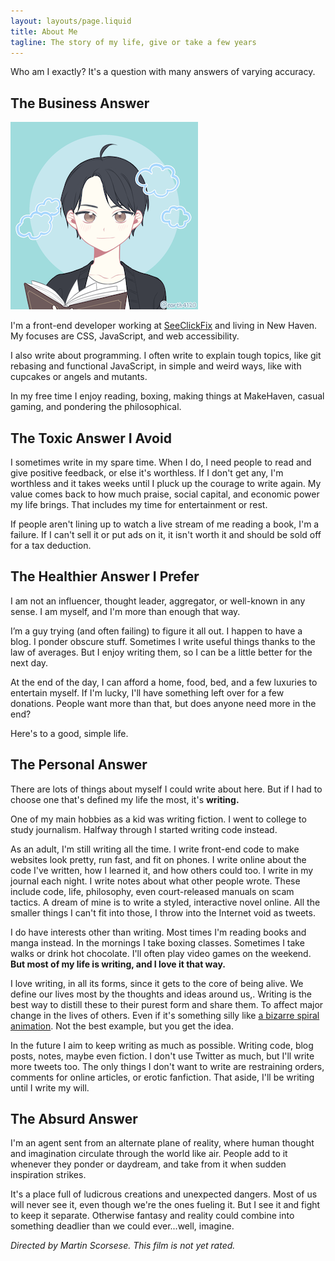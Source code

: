 ```yaml
---
layout: layouts/page.liquid
title: About Me
tagline: The story of my life, give or take a few years
---
```


Who am I exactly? It's a question with many answers of varying accuracy.

## The Business Answer

<div>
  <img class="logo ml-4 mb-4 border-radius-full hidden-sm-down" src="/assets/images/global/profile.png" alt="Maxwell's profile picture" />

  I'm a front-end developer working at [SeeClickFix](https://seeclickfix.com/) and living in New Haven. My focuses are CSS, JavaScript, and web accessibility.

  I also write about programming. I often write to explain tough topics, like git rebasing and functional JavaScript, in simple and weird ways, like with cupcakes or angels and mutants.

  In my free time I enjoy reading, boxing, making things at MakeHaven, casual gaming, and pondering the philosophical.
</div>

## The Toxic Answer I Avoid

I sometimes write in my spare time. When I do, I need people to read and give positive feedback, or else it's worthless. If I don't get any, I'm worthless and it takes weeks until I pluck up the courage to write again. My value comes back to how much praise, social capital, and economic power my life brings. That includes my time for entertainment or rest.

If people aren't lining up to watch a live stream of me reading a book, I'm a failure. If I can't sell it or put ads on it, it isn't worth it and should be sold off for a tax deduction.

## The Healthier Answer I Prefer

I am not an influencer, thought leader, aggregator, or well-known in any sense. I am myself, and I'm more than enough that way.

I’m a guy trying (and often failing) to figure it all out. I happen to have a blog. I ponder obscure stuff. Sometimes I write useful things thanks to the law of averages. But I enjoy writing them, so I can be a little better for the next day.

At the end of the day, I can afford a home, food, bed, and a few luxuries to entertain myself. If I'm lucky, I'll have something left over for a few donations. People want more than that, but does anyone need more in the end?

Here's to a good, simple life.

## The Personal Answer

There are lots of things about myself I could write about here. But if I had to choose one that's defined my life the most, it's **writing.**

One of my main hobbies as a kid was writing fiction. I went to college to study journalism. Halfway through I started writing code instead.

As an adult, I'm still writing all the time. I write front-end code to make websites look pretty, run fast, and fit on phones. I write online about the code I've written, how I learned it, and how others could too. I write in my journal each night. I write notes about what other people wrote. These include code, life, philosophy, even court-released manuals on scam tactics. A dream of mine is to write a styled, interactive novel online. All the smaller things I can't fit into those, I throw into the Internet void as tweets.

I do have interests other than writing. Most times I'm reading books and manga instead. In the mornings I take boxing classes. Sometimes I take walks or drink hot chocolate. I'll often play video games on the weekend. **But most of my life is writing, and I love it that way.**

I love writing, in all its forms, since it gets to the core of being alive. We define our lives most by the thoughts and ideas around us,. Writing is the best way to distill these to their purest form and share them. To affect major change in the lives of others. Even if it's something silly like [a bizarre spiral animation](https://codepen.io/max1128/pen/xEOLmg). Not the best example, but you get the idea.

In the future I aim to keep writing as much as possible. Writing code, blog posts, notes, maybe even fiction. I don't use Twitter as much, but I'll write more tweets too. The only things I don't want to write are restraining orders, comments for online articles, or erotic fanfiction. That aside, I'll be writing until I write my will.

## The Absurd Answer

I'm an agent sent from an alternate plane of reality, where human thought and imagination circulate through the world like air. People add to it whenever they ponder or daydream, and take from it when sudden inspiration strikes.

It's a place full of ludicrous creations and unexpected dangers. Most of us will never see it, even though we're the ones fueling it. But I see it and fight to keep it separate. Otherwise fantasy and reality could combine into something deadlier than we could ever...well, imagine.

_Directed by Martin Scorsese. This film is not yet rated._
